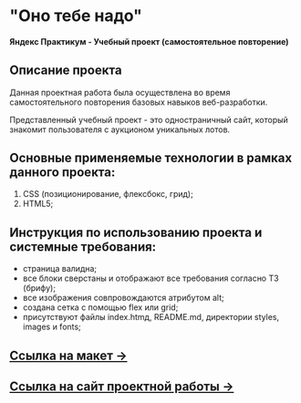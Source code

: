 # "Оно тебе надо"
#### Яндекс Практикум - Учебный проект (самостоятельное повторение)

## Описание проекта
Данная проектная работа была осуществлена во время самостоятельного повторения базовых навыков веб-разработки.

Представленный учебный проект - это одностраничный сайт, который знакомит пользователя с аукционом уникальных лотов.

## Основные применяемые технологии в рамках данного проекта:
  1. CSS (позиционирование, флексбокс, грид);
  2. HTML5;

## Инструкция по использованию проекта и системные требования:
- страница валидна;
- все блоки сверстаны и отображают все требования согласно ТЗ (брифу);
- все изображения совпровождаются атрибутом alt;
- создана сетка с помощью flex или grid;
- присутствуют файлы index.htmд, README.md, директории styles, images и fonts;

## [Ссылка на макет &rarr;](https://www.figma.com/file/8KwhMpv8qnDocX4NVFQBpn/Оно-тебе-надо?type=design&node-id=0%3A1&mode=design&t=SFxhzV6vT3fWUSjK-1)
## [Ссылка на сайт проектной работы &rarr;](https://olga-kozhevina.github.io/ono-tebe-nado/)